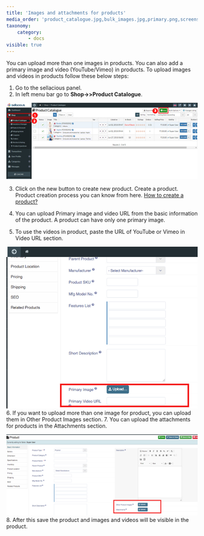 ```yaml
---
title: 'Images and attachments for products'
media_order: 'product_catalogue.jpg,bulk_images.jpg,primary.png,screenshot-localhost-2020.05.25-11_21_29.png,screenshot-localhost-2020.05.25-11_23_59.png'
taxonomy:
    category:
        - docs
visible: true
---
```


You can upload more than one images in products. You can also add a primary image and video (YouTube/Vimeo) in products. To upload images and videos in products follow these below steps:

1. Go to the sellacious panel.
2. In left menu bar go to **Shop->>Product Catalogue**.

![](product_catalogue.jpg)

3. Click on the new button to create new product. Create a product. Product creation process you can know from here. [How to create a product?](https://www.sellacious.com/learn/product/add-a-product)

4. You can upload Primary image and video URL from the basic information of the product. A product can have only one primary image.
5. To use the videos in product, paste the URL of YouTube or Vimeo in Video URL section.

![](screenshot-localhost-2020.05.25-11_21_29.png)
6. If you want to upload more than one image for product, you can upload them in Other Product Images section.
7. You can upload the attachments for products in the Attachments section.

![](screenshot-localhost-2020.05.25-11_23_59.png)
8. After this save the product and images and videos will be visible in the product.